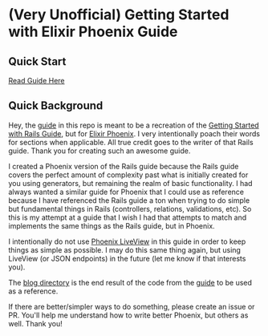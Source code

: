 # (Very Unofficial) Getting Started with Elixir Phoenix Guide

## Quick Start

[Read Guide Here](./GUIDE.md)

## Quick Background

Hey, the [guide](./GUIDE.md) in this repo is meant to be a recreation of the [Getting Started with Rails Guide](https://guides.rubyonrails.org/getting_started.html), but for [Elixir Phoenix](https://www.phoenixframework.org/).
I very intentionally poach their words for sections when applicable.
All true credit goes to the writer of that Rails guide.
Thank you for creating such an awesome guide.

I created a Phoenix version of the Rails guide because the Rails guide covers the perfect amount of complexity past what is initially created for you using generators, but remaining the realm of basic functionality.
I had always wanted a similar guide for Phoenix that I could use as reference because I have referenced the Rails guide a ton when trying to do simple but fundamental things in Rails (controllers, relations, validations, etc).
So this is my attempt at a guide that I wish I had that attempts to match and implements the same things as the Rails guide, but in Phoenix.

I intentionally do not use [Phoenix LiveView](https://hexdocs.pm/phoenix_live_view/Phoenix.LiveView.html) in this guide in order to keep things as simple as possible.
I may do this same thing again, but using LiveView (or JSON endpoints) in the future (let me know if that interests you).

The [blog directory](./blog) is the end result of the code from the [guide](./GUIDE.md) to be used as a reference.

If there are better/simpler ways to do something, please create an issue or PR.
You'll help me understand how to write better Phoenix, but others as well.
Thank you!
